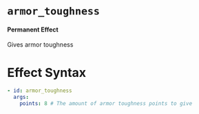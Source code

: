 # `armor_toughness`
#### Permanent Effect

Gives armor toughness

# Effect Syntax
```yaml
- id: armor_toughness
  args:
    points: 8 # The amount of armor toughness points to give
```